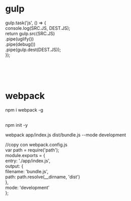 # gulp

gulp.task('js', () => {<br/>
    console.log(SRC.JS, DEST.JS);<br/>
    return gulp.src(SRC.JS)<br/>
           .pipe(uglify())<br/>
           .pipe(debug())<br/>
           .pipe(gulp.dest(DEST.JS));<br/>
});<br/><br/>

<br/><br/>
# webpack<br/>
npm i webpack -g<br/><br/>

npm init -y<br/>

webpack app/index.js dist/bundle.js --mode development<br/>

//copy con webpack.config.js<br/>
var path = require('path');<br/>
module.exports = {<br/>
  entry: './app/index.js',<br/>
  output: {<br/>
    filename: 'bundle.js',<br/>
    path: path.resolve(__dirname, 'dist')<br/>
  },<br/>
  mode: 'development'<br/>
};<br/>
